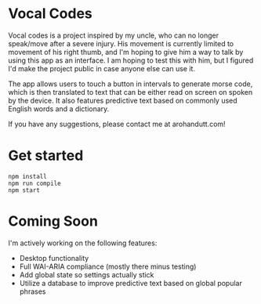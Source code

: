 # Vocal Codes
Vocal codes is a project inspired by my uncle, who can no longer speak/move after a severe injury. His movement is currently limited to movement of his right thumb, and I'm hoping to give him a way to talk by using this app as an interface. I am hoping to test this with him, but I figured I'd make the project public in case anyone else can use it. 

The app allows users to touch a button in intervals to generate morse code, which is then translated to text that can be either read on screen on spoken by the device. It also features predictive text based on commonly used English words and a dictionary.

If you have any suggestions, please contact me at arohandutt.com!

# Get started

```
npm install
npm run compile
npm start
```

# Coming Soon

I'm actively working on the following features:

- Desktop functionality
- Full WAI-ARIA compliance (mostly there minus testing)
- Add global state so settings actually stick
- Utilize a database to improve predictive text based on global popular phrases